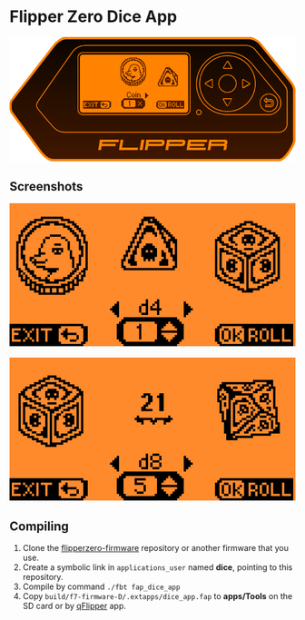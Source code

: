 # Flipper Zero Dice App

<div style="text-align:center"><img src="sources/flipper-screen.png"/></div>

## Screenshots

<div style="text-align:center"><img src="sources/main-screen.png"/></div>
 <br />
<div style="text-align:center"><img src="sources/roll-screen.png"/></div>

## Compiling

1. Clone the [flipperzero-firmware](https://github.com/flipperdevices/flipperzero-firmware) repository or another firmware that you use.
2. Create a symbolic link in `applications_user` named **dice**, pointing to this repository.
3. Compile by command `./fbt fap_dice_app`
4. Copy `build/f7-firmware-D/.extapps/dice_app.fap` to **apps/Tools** on the SD card  or by [qFlipper](https://flipperzero.one/update) app.
